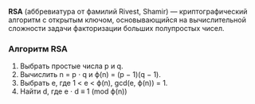 **RSA** (аббревиатура от фамилий Rivest, Shamir) — криптографический алгоритм с открытым ключом, основывающийся на вычислительной сложности задачи факторизации больших полупростых чисел.

### Алгоритм RSA

1. Выбрать простые числа p и q. 
2. Вычислить n = p ⋅ q и ϕ(n) = (p − 1)(q − 1). 
3. Выбрать e, где 1 < e < ϕ(n), gcd(e, ϕ(n)) = 1. 
4. Найти d, где e ⋅ d ≡ 1 (mod ϕ(n))